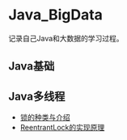 # Java_BigData
记录自己Java和大数据的学习过程。

## Java基础

## Java多线程
- [锁的种类与介绍](thread/java-lock.md)
- [ReentrantLock的实现原理](thread/ReentrantLock.md)
